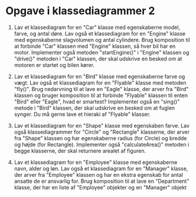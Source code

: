 # Opgave i klassediagrammer 2

1. Lav et klassediagram for en "Car" klasse med egenskaberne model, farve, og antal døre. Lav også et klassediagram for en "Engine" klasse med egenskaberne slagvolumen og antal cylindere. Brug komposition til at forbinde "Car" klassen med "Engine" klassen, så hver bil har en motor. Implementer også metoden "startEngine()" i "Engine" klassen og "drive()" metoden i "Car" klassen, der skal udskrive en besked om at motoren er startet og bilen kører.

2. Lav et klassediagram for en "Bird" klasse med egenskaberne farve og vægt. Lav også et klassediagram for en "Flyable" klasse med metoden "fly()". Brug nedarvning til at lave en "Eagle" klasse, der arver fra "Bird" klassen og bruger komposition til at forbinde "Flyable" klassen til enten "Bird" eller "Eagle", hvad er smartest? Implementer også en "sing()" metode i "Bird" klassen, der skal udskrive en besked om at fuglen synger.
Du må gerne lave et hieraki af "Flyable" klasser.

3. Lav et klassediagram for en "Shape" klasse med egenskaben farve. Lav også klassediagrammer for "Circle" og "Rectangle" klasserne, der arver fra "Shape" klassen og har egenskaberne radius (for Circle) og bredde og højde (for Rectangle). Implementer også "calculateArea()" metoden i begge klasserne, der skal returnere arealet af figuren.

4. Lav et klassediagram for en "Employee" klasse med egenskaberne navn, alder og løn. Lav også et klassediagram for en "Manager" klasse, der arver fra "Employee" klassen og har en ekstra egenskab for antal ansatte de er ansvarlig for. Brug komposition til at lave en "Department" klasse, der har en liste af "Employee" objekter og en "Manager" objekt
